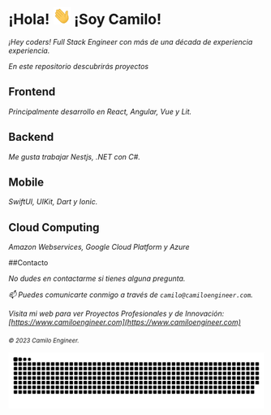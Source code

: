 # ¡Hola! <img width="35" src="https://github.com/camiloengineer/camiloengineer/blob/main/resources/img/waving.gif"> ¡Soy Camilo!

_¡Hey coders! Full Stack Engineer con más de una década de experiencia experiencia._

_En este repositorio descubrirás proyectos_

## Frontend

_Principalmente desarrollo en React, Angular, Vue y Lit._

## Backend 

_Me gusta trabajar Nestjs, .NET con C#._

## Mobile

_SwiftUI, UIKit, Dart y Ionic._

## Cloud Computing

_Amazon Webservices, Google Cloud Platform y Azure_

##Contacto

_No dudes en contactarme si tienes alguna pregunta._

_📫 Puedes comunicarte conmigo a través de `camilo@camiloengineer.com`._

_Visita mi web para ver Proyectos Profesionales y de Innovación: [https://www.camiloengineer.com](https://www.camiloengineer.com)_

_<sub>© 2023 Camilo Engineer.<sub>_

<img  src="https://github.com/camiloengineer/camiloengineer/blob/main/resources/img/grid-snake.svg" alt="snake" />
